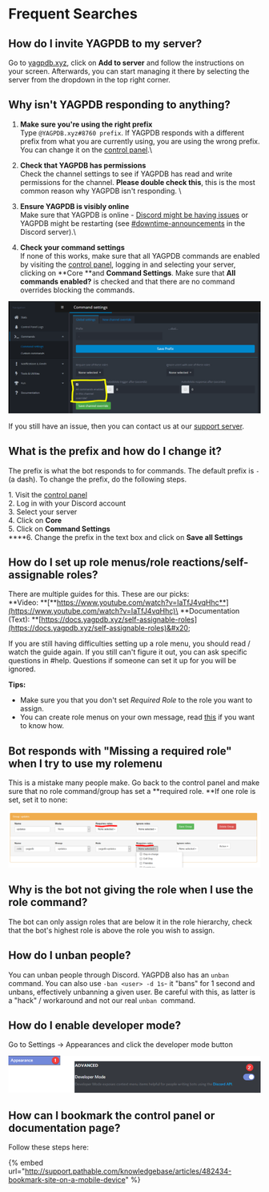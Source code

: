 # Frequent Searches

## How do I invite YAGPDB to my server?

Go to [yagpdb.xyz](https://yagpdb.xyz), click on **Add to server** and follow the instructions on your screen. Afterwards, you can start managing it there by selecting the server from the dropdown in the top right corner.&#x20;

## Why isn't YAGPDB responding to anything?

1. **Make sure you're using the right prefix** \
   Type `@YAGPDB.xyz#8760 prefix`. If YAGPDB responds with a different prefix from what you are currently using, you are using the wrong prefix. You can change it on the [control panel](https://yagpdb.xyz/manage).\

2. **Check that YAGPDB has permissions** \
   Check the channel settings to see if YAGPDB has read and write permissions for the channel. **Please double check this**, this is the most common reason why YAGPDB isn't responding. \

3. &#x20;**Ensure YAGPDB is visibly online**\
   Make sure that YAGPDB is online - [Discord might be having issues](https://status.discordapp.com) or YAGPDB might be restarting (see [#downtime-announcements](https://discordapp.com/channels/166207328570441728/465887983657287686) in the Discord server).\

4. **Check your command settings** \
   If none of this works, make sure that all YAGPDB commands are enabled by visiting the [control panel](https://yagpdb.xyz), logging in and selecting your server, clicking on **Core **and **Command Settings**. Make sure that **All commands enabled?** is checked and that there are no command overrides blocking the commands.

![](../.gitbook/assets/unknown.png)

If you still have an issue, then you can contact us at our [support server](https://discordapp.com/invite/0vYlUK2XBKldPSMY).&#x20;

## What is the prefix and how do I change it?

The prefix is what the bot responds to for commands. The default prefix is `-` (a dash). To change the prefix, do the following steps.

1\. Visit the [control panel](https://yagpdb.xyz/manage)\
2\. Log in with your Discord account\
3\. Select your server\
4\. Click on **Core**\
5\. Click on **Command Settings**\
****6. Change the prefix in the text box and click on **Save all Settings**

## How do I set up role menus/role reactions/self-assignable roles?

There are multiple guides for this. These are our picks: \
**Video: **[**https://www.youtube.com/watch?v=IaTfJ4vqHhc**](https://www.youtube.com/watch?v=IaTfJ4vqHhc)\
**Documentation (Text): **[https://docs.yagpdb.xyz/self-assignable-roles](https://docs.yagpdb.xyz/self-assignable-roles)&#x20;

If you are still having difficulties setting up a role menu, you should read / watch the guide again. If you still can't figure it out, you can ask specific questions in #help. Questions if someone can set it up for you will be ignored.&#x20;

**Tips:**

* Make sure you that you don't set _Required Role_ to the role you want to assign.
* You can create role menus on your own message, read [this](https://docs.yagpdb.xyz/self-assignable-roles#custom-message) if you want to know how.

## Bot responds with "Missing a required role" when I try to use my rolemenu

This is a mistake many people make. Go back to the control panel and make sure that no role command/group has set a **required role. **If one role is set, set it to none:

![](../.gitbook/assets/rolee.PNG)

## Why is the bot not giving the role when I use the role command?

The bot can only assign roles that are below it in the role hierarchy, check that the bot's highest role is above the role you wish to assign.

## How do I unban people?

You can unban people through Discord. YAGPDB also has an `unban` command. You can also use `-ban <user> -d 1s`- it "bans" for 1 second and unbans, effectively unbanning a given user. Be careful with this, as latter is a "hack" / workaround and not our real `unban `command.

## How do I enable developer mode?

Go to Settings -> Appearances and click the developer mode button

![](../.gitbook/assets/qQ5MGHr.png)

## How can I bookmark the control panel or documentation page?

Follow these steps here:

{% embed url="http://support.pathable.com/knowledgebase/articles/482434-bookmark-site-on-a-mobile-device" %}



